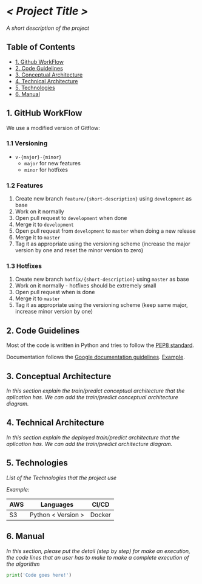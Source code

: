 # *< Project Title >*

*A short description of the project*

## Table of Contents

* [1. Github WorkFlow]()
* [2. Code Guidelines]()
* [3. Conceptual Architecture](1-Technical-Architecture)
* [4. Technical Architecture](1-Technical-Architecture)
* [5. Technologies](3-Technologies)
* [6. Manual](4-Manual)


## 1. GitHub WorkFlow

We use a modified version of Gitflow:

### 1.1 Versioning

- `v-{major}-{minor}`
  - `major` for new features
  - `minor` for hotfixes

### 1.2 Features

1. Create new branch `feature/{short-description}` using `development` as base
2. Work on it normally
3. Open pull request to `development` when done
4. Merge it to `development`
5. Open pull request from `development` to `master` when doing a new release
6. Merge it to `master`
7. Tag it as appropriate using the versioning scheme (increase the major version by one
and reset the minor version to zero)

### 1.3 Hotfixes

1. Create new branch `hotfix/{short-description}` using `master` as base
2. Work on it normally - hotfixes should be extremely small
3. Open pull request when is done
4. Merge it to `master`
5. Tag it as appropriate using the versioning scheme (keep same major, increase
minor version by one)

## 2. Code Guidelines

Most of the code is written in Python and tries to follow the [PEP8 standard](https://www.python.org/dev/peps/pep-0008/).

Documentation follows the [Google documentation guidelines](http://google.github.io/styleguide/pyguide.html?showone=Comments#Comments). [Example](http://sphinxcontrib-napoleon.readthedocs.io/en/latest/example_google.html).

## 3. Conceptual Architecture
*In this section explain the train/predict conceptual architecture that the aplication has.*
*We can add the train/predict conceptual architecture diagram.*

## 4. Technical Architecture
*In this section explain the deployed train/predict architecture that the aplication has.*
*We can add the train/predict architecture diagram.*

## 5. Technologies

*List of the Technologies that the project use*

*Example:*

|AWS|Languages|CI/CD|
|---|---------|-----|
|S3|Python < Version >|Docker|

## 6. Manual

*In this section, please put the detail (step by step) for make an execution, the code lines that an user has to make to make a complete execution of the algorithm*

```Python
print('Code goes here!')
```
